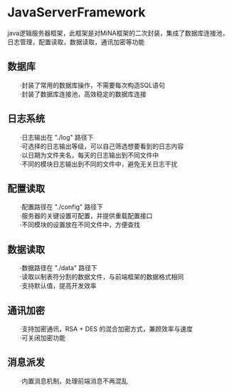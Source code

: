 # JavaServerFramework
java逻辑服务器框架，此框架是对MiNA框架的二次封装，集成了数据库连接池，日志管理，配置读取，数据读取，通讯加密等功能  

## 数据库
　　·封装了常用的数据库操作，不需要每次构造SQL语句  
　　·封装了数据库连接池，高效稳定的数据库连接  

## 日志系统
　　·日志输出在 "./log" 路径下  
　　·可选择的日志输出等级，可以自己筛选想要看到的日志内容  
　　·以日期为文件夹名，每天的日志输出到不同文件中  
　　·不同的模块日志输出到不同的文件中，避免无关日志干扰  

## 配置读取
　　·配置路径在 "./config" 路径下  
　　·服务器的关键设置可配置，并提供重载配置接口  
　　·不同模块的设置放在不同文件中，方便查找  

## 数据读取
　　·数据路径在 "./data" 路径下   
　　·读取以制表符分割的数据文件，与前端框架的数据格式相同  
　　·支持默认值，提高开发效率  

## 通讯加密
　　·支持加密通讯，RSA + DES 的混合加密方式，兼顾效率与速度  
　　·可关闭加密功能  

## 消息派发
　　·内置消息机制，处理前端消息不再混乱  

